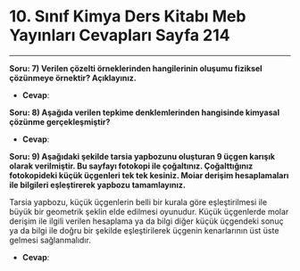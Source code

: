 # 10. Sınıf Kimya Ders Kitabı Meb Yayınları Cevapları Sayfa 214

---

**Soru: 7) Verilen çözelti örneklerinden hangilerinin oluşumu fiziksel çözünmeye örnektir? Açıklayınız.**

-   **Cevap**:

**Soru: 8) Aşağıda verilen tepkime denklemlerinden hangisinde kimyasal çözünme gerçekleşmiştir?**

-   **Cevap**:

**Soru: 9) Aşağıdaki şekilde tarsia yapbozunu oluşturan 9 üçgen karışık olarak verilmiştir. Bu sayfayı fotokopi ile çoğaltınız. Çoğalttığınız fotokopideki küçük üçgenleri tek tek kesiniz. Moiar derişim hesaplamaları ile bilgileri eşleştirerek yapbozu tamamlayınız.**

Tarsia yapbozu, küçük üçgenlerin belli bir kurala göre eşleştirilmesi ile büyük bir geometrik şeklin elde edilmesi oyunudur. Küçük üçgenlerde molar derişim ile ilgili verilen hesaplama ya da bilgi diğer küçük üçgendeki sonuç ya da bilgi ile doğru bir şekilde eşleştirilerek üçgenin kenarlarının üst üste gelmesi sağlanmalıdır.

-   **Cevap**: